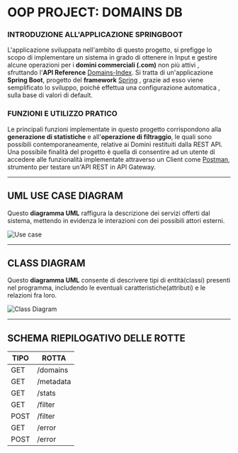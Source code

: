 # OOP PROJECT: DOMAINS DB

### INTRODUZIONE ALL'APPLICAZIONE SPRINGBOOT
L'applicazione sviluppata nell'ambito di questo progetto, si prefigge lo scopo di implementare un sistema in grado di ottenere in Input e gestire alcune operazioni per i **domini commerciali (.com)** non più attivi , sfruttando l'**API Reference** [Domains-Index](https://api.domainsdb.info/v1/ "Domains-Index").
Si tratta di un'applicazione **Spring Boot**, progetto del **framework** [Spring](https://spring.io/ "Spring")  , grazie ad esso viene semplificato lo sviluppo, poiché effettua una configurazione automatica , sulla
base di valori di default.
### FUNZIONI E  UTILIZZO PRATICO
Le principali funzioni implementate in questo progetto corrispondono alla **generazione di statistiche** e all'**operazione di filtraggio**, le quali sono possibili contemporaneamente, relative ai Domini restituiti dalla REST API.
Una possibile finalità del progetto è quella di consentire ad un utente di accedere alle funzionalità implementate attraverso un Client come [Postman](https://www.postman.com// "Postman"), strumento per testare un'API REST in API Gateway.

------------

## UML USE CASE DIAGRAM

Questo **diagramma UML** raffigura la descrizione dei servizi offerti dal sistema, mettendo in evidenza le interazioni con dei possibili attori esterni.

![Use case](https://user-images.githubusercontent.com/77545538/105252503-d48d4600-5b7d-11eb-9442-da34f61269e7.jpg)

------------
## CLASS DIAGRAM

Questo **diagramma UML** consente di descrivere tipi di entità(classi) presenti nel programma, includendo le eventuali caratteristiche(attributi) e le relazioni fra loro.

![Class Diagram](https://user-images.githubusercontent.com/77545538/105253527-f5569b00-5b7f-11eb-85c8-3ebbfa7876cc.jpg)

------------

## SCHEMA RIEPILOGATIVO DELLE ROTTE

| TIPO  | ROTTA  |
| ------------ | ------------ |
| GET  | /domains  |
| GET  | /metadata  |
| GET  |  /stats |
|  GET | /filter   |
|POST   |  /filter |
|  GET | /error  |
|  POST | /error  |
